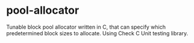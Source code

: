 # pool-allocator

Tunable block pool allocator written in C, that can specify which predetermined block sizes to allocate.
Using Check C Unit testing library.
